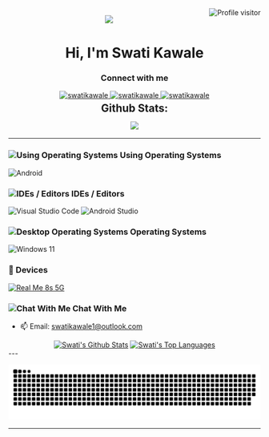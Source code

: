 <a href="https://komarev.com/ghpvc/?username=swatikawale">
  <img align="right" src="https://komarev.com/ghpvc/?username=swatikawale&label=Visitors&color=0e75b6&style=flat" alt="Profile visitor" />
</a>

<p align="center">
  <img style="width:14rem; height:auto" src="https://media.tenor.com/hR312hTG5T0AAAAi/mythikore-anime-girl.gif"/>
</p>

<h1 align="center">Hi, I'm Swati Kawale</h1>

<h3 font-size="20" align="center"></h3>

<h3 align="center">Connect with me</h3>

<div style="margin-top:10px" align="center">
  <div> 
 <a href="https://swatikawale.github.io/portfolio/" target="blank">
  <img src="https://img.shields.io/badge/Website-DC143C?style=for-the-badge&logo=medium&logoColor=white" alt="swatikawale" />
 </a>
    <a  href="https://www.linkedin.com/in/swati-kawale/" target="_blank">
      <img src="https://img.shields.io/badge/Linked%20In-0A66C2.svg?style=for-the-badge&logo=linkedin&logoColor=white" alt="swatikawale"/>
    </a>
    <a  href="https://www.instagram.com/swati_k_50" target="_blank"> 
     <img src="https://img.shields.io/badge/Instagram-fe4164?style=for-the-badge&logo=instagram&logoColor=white&color=purple" alt="swatikawale" />
    </a>
   
  </div>
 
</div>

<div align="center">
<h2 align="center" style="margin: 5px 10px;">Github Stats:</h2> 
  
[![](https://github-readme-streak-stats.herokuapp.com/?user=swatikawale&theme=material-palenight)](https://github.com/swatikawale)
</div>

---

### ![](https://cdn.jsdelivr.net/gh/primer/octicons/icons/code-24.svg "Using Operating Systems") Using Operating Systems

![](http://img.shields.io/static/v1?style=for-the-badge&message=Android&color=eeeeee&logo=Android&logoColor=3ddb85&label= "Android")

### ![](https://cdn.jsdelivr.net/gh/primer/octicons/icons/rocket-24.svg "IDEs / Editors") IDEs / Editors

![](http://img.shields.io/static/v1?style=for-the-badge&message=Visual%20Studio%20Code&color=eeeeee&logo=VisualStudioCode&logoColor=0078D6&label= "Visual Studio Code")
![](http://img.shields.io/static/v1?style=for-the-badge&message=Android%20Studio&color=eeeeee&logo=AndroidStudio&logoColor=000000&label= "Android Studio")

### ![](https://cdn.jsdelivr.net/gh/primer/octicons/icons/device-desktop-24.svg "Desktop Operating Systems") Operating Systems

![](http://img.shields.io/static/v1?style=for-the-badge&message=Windows%2011&color=eeeeee&logo=Windows&logoColor=0078D6&label= "Windows 11")

### 📱 Devices

[![Real Me 8s 5G](https://img.shields.io/badge/Realme%208s%205g-ff0505?style=flat-square&logo=Lenovo&logoColor=FFFFFF&labelColor=0595ff)](https://www.realme.com/in/realme-8s-5g/specs)

### ![](https://cdn.jsdelivr.net/gh/primer/octicons/icons/mail-24.svg "Chat With Me") Chat With Me

- 📫 Email: swatikawale1@outlook.com

<div align="center"> 
    <a href="https://github.com/swatikawale"><img alt="Swati's Github Stats" src="https://denvercoder1-github-readme-stats.vercel.app/api?username=swatikawale&show_icons=true&count_private=true&theme=material-palenight&border_color=7F3FBF&icon_color=F8D866" height="192px" width="49.5%"/></a>
  <a href="https://github.com/swatikawale"><img alt="Swati's Top Languages" src="https://denvercoder1-github-readme-stats.vercel.app/api/top-langs/?username=swatikawale&langs_count=8&layout=compact&theme=material-palenight&border_color=7F3FBF&icon_color=F8D866" height="192px" width="49.5%"/></a>
  <br/>
</div>
---
<p align="center">
  <img  src="https://raw.githubusercontent.com/Elanza-48/Elanza-48/main/resources/img/github-contribution-grid-snake.svg"
    alt="example" />
</p>


---
